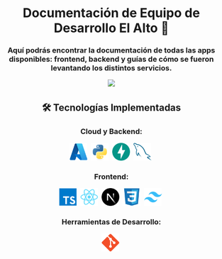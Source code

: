 <div id="header" align="center">
	<h1>Documentación de Equipo de Desarrollo El Alto 🚀</h1>
	<h3>Aquí podrás encontrar la documentación de todas las apps disponibles: frontend, backend y guías de cómo se fueron levantando los distintos servicios.</h3>
	<img src="https://i.giphy.com/25UxpWoNBu8nOtURm9.webp" width="200"/>
</div>

<div align="center">
	<h2>🛠️ Tecnologías Implementadas</h2>
</div>

<div align="center">
	<h3>Cloud y Backend:</h3>
	<img src="https://raw.githubusercontent.com/devicons/devicon/ca28c779441053191ff11710fe24a9e6c23690d6/icons/azure/azure-original.svg" title="Azure" alt="Azure" width="40" height="40">&nbsp;
	<img src="https://raw.githubusercontent.com/devicons/devicon/ca28c779441053191ff11710fe24a9e6c23690d6/icons/python/python-original.svg" title="Python" alt="Python" width="40" height="40">&nbsp;
	<img src="https://raw.githubusercontent.com/devicons/devicon/ca28c779441053191ff11710fe24a9e6c23690d6/icons/fastapi/fastapi-original.svg" title="FastAPI" alt="FastAPI" width="40" height="40">&nbsp;
	<img src="https://raw.githubusercontent.com/devicons/devicon/ca28c779441053191ff11710fe24a9e6c23690d6/icons/mysql/mysql-original.svg" title="SQL" alt="SQL" width="40" height="40">&nbsp;
</div>

<div align="center">
	<h3>Frontend:</h3>
	<img src="https://raw.githubusercontent.com/devicons/devicon/ca28c779441053191ff11710fe24a9e6c23690d6/icons/typescript/typescript-original.svg" title="TypeScript" alt="TypeScript" width="40" height="40">&nbsp;
	<img src="https://raw.githubusercontent.com/devicons/devicon/ca28c779441053191ff11710fe24a9e6c23690d6/icons/react/react-original.svg" title="React" alt="React" width="40" height="40">&nbsp;
	<img src="https://raw.githubusercontent.com/devicons/devicon/ca28c779441053191ff11710fe24a9e6c23690d6/icons/nextjs/nextjs-original.svg" title="Next.js" alt="Next.js" width="40" height="40">&nbsp;
	<img src="https://raw.githubusercontent.com/devicons/devicon/ca28c779441053191ff11710fe24a9e6c23690d6/icons/css3/css3-original.svg" title="CSS" alt="CSS" width="40" height="40">&nbsp;
	<img src="https://raw.githubusercontent.com/devicons/devicon/ca28c779441053191ff11710fe24a9e6c23690d6/icons/tailwindcss/tailwindcss-original.svg" title="Tailwind" alt="Tailwind" width="40" height="40">&nbsp;
</div>

<div align="center">
	<h3>Herramientas de Desarrollo:</h3>
	<img src="https://raw.githubusercontent.com/devicons/devicon/ca28c779441053191ff11710fe24a9e6c23690d6/icons/git/git-original.svg" title="Git" alt="Git" width="40" height="40">&nbsp;
</div>

